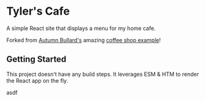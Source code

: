 # Tyler's Cafe

A simple React site that displays a menu for my home cafe.

Forked from [Autumn Bullard's](https://autumnchris.github.io/portfolio) amazing [coffee shop example](https://github.com/autumnchris/multipage-coffee-shop-site-reactjs)!

## Getting Started

This project doesn't have any build steps. It leverages ESM & HTM to render the React app on the fly.

asdf
